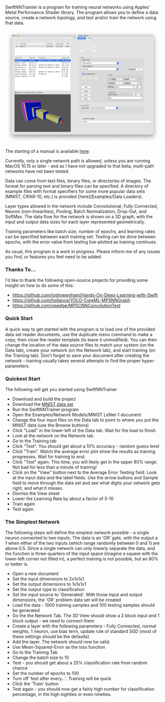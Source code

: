 SwiftNNTrainier is a program for training neural networks using Apples' Metal Performance Shader library.  The program allows you to define a data source, create a network topology, and test and/or train the network using that data.

![Image](Manual/NetworkTab.png)

The starting of a manual is available [here](Manual/Manual.md): 

Currently, only a single network path is allowed, unless you are running MacOS 10.15 or later - and as I have not upgraded to that beta, multi-path networks have not been tested.

Data can come from text files, binary files, or directories of images.  The format for parsing text and binary files can be specified.  A directory of example files with format specifiers for some more popular data sets (MNIST, CIFAR-10, etc.) is provided [here](Examples/Data Loaders).

Layer types allowed in the network include Convolutional, Fully Connected, Neuron (non-linearities), Pooling, Batch Normalization, Drop-Out, and SoftMax.  The data flow for the network is shown on a 3D graph, with the input and output data sizes for each layer represented geometrically.

Training parameters like batch size, number of epochs, and learning rates can be specified between each training set.  Testing can be done between epochs, with the error value from testing live-plotted as training continues.

As usual, this program is a work in progress.  Please inform me of any issues you find, or features you feel need to be added.

### Thanks To...
I'd like to thank the following open-source projects for providing some insight on how to do some of this:

* https://github.com/joshnewnham/Hands-On-Deep-Learning-with-Swift
* https://github.com/hollance/YOLO-CoreML-MPSNNGraph
* https://github.com/opedge/MPSCNNConvolutionTest

### Quick Start
A quick way to get started with the program is to load one of the provided data set reader documents, use the duplicate menu command to make a copy, then close the reader template (to leave it unmodified).  You can then change the location of the data source files to match your system (on the Data tab), create your network (on the Network tab), and start training (on the Training tab).  Don't forget to save your document after creating the network - training usually takes several attempts to find the proper hyper-parameters.

### Quickest Start
The following will get you started using SwiftNNTrainer
* Download and build the project
* Download the [MNIST data set](http://yann.lecun.com/exdb/mnist/)
* Run the SwiftNNTrainer program
* Open the Examples/Network Models/MNIST LeNet-1 document
* Change the four input files on the Data tab to point to where _you_ put the MNIST data (use the Browse buttons)
* Click "Load" in the lower-left of the Data tab. Wait for the load to finish
* Look at the network on the Network tab
* Go to the Training tab
* Click "Test". You should get about a 10% accuracy - random guess level
* Click "Train".  Watch the average error plot show the results as training progresses.  Wait for training to end.
* Click "Test" again.  This time, you will likely get in the upper 80% range.  Not bad for less than a minute of training!
* Click on the "View" button next to the Average Error Testing field.  Look at the input data and the label fields.  Use the arrow buttons and Sample field to move through the data set and see what digits your network gets right, and what it misses.
* Dismiss the View sheet
* Lower the Learning Rate by about a factor of 5-10
* Train again
* Test again

### The Simplest Network
The following steps will define the simplest network possible - a single neuron connected to two inputs.  The data is an 'OR' gate, with the output a 1 when either of the two inputs (which range randomly between 0 and 1) are above 0.5.  Since a single network can only linearly separate the data, and the function is three-quarters of the input space (imagine a square with the lower-left corner not filled in), a perfect training is not possible, but an 80% or better is.

* Open a new document
* Set the input dimensions to 2x1x1x1
* Set the output dimensions to 1x1x1x1
* Set the output type to classification
* Set the input source to 'Generated'.  With those input and output dimensions, the 'OR' problem data set will be created
* Load the data - 1000 training samples and 100 testing samples should be generated
* Go the the Network Tab.  The 3D View should show a 2 block input and 1 block output - we need to connect them
* Create a layer with the following parameters - Fully Connected, normal weights, 1 neuron, use bias term, update rule of standard SGD (most of these settings should be the defaults)
* Add the layer.  The network should now be valid.
* Use Mean-Squared-Error as the loss function
* Go to the Training Tab
* Change the batch size to 10
* Test - you should get about a 25% classification rate from random chance
* Set the number of epochs to 100
* Turn off 'test after every...'.  Training will be quick
* Click the 'Train' button
* Test again - you should now get a fairly high number for classification percentage, in the high eighties or even nineties.
